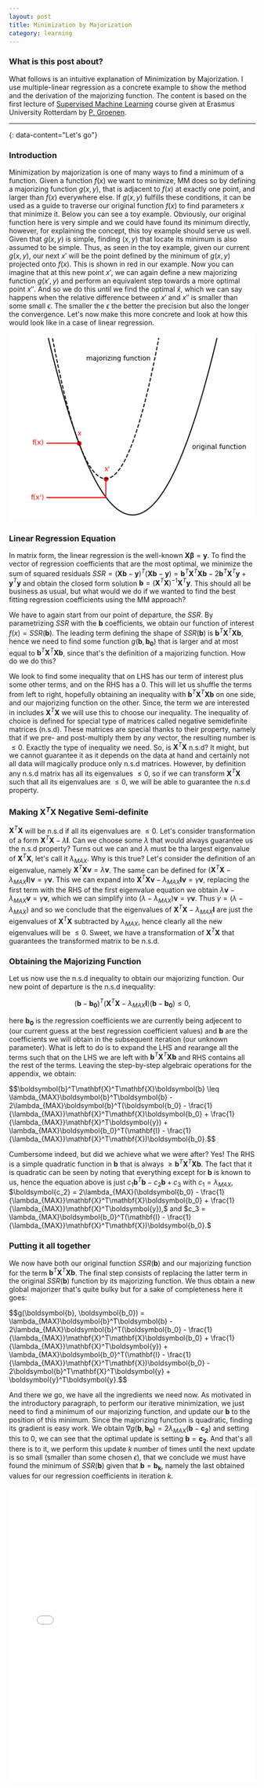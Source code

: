 ```yaml
---
layout: post
title: Minimization by Majorization
category: learning
---
```

### What is this post about?
What follows is an intuitive explanation of Minimization by Majorization. I use multiple-linear regression as a concrete example to show the method and the derivation of the majorizing function. The content is based on the first lecture of [Supervised Machine Learning](https://businessdatascience.nl/courses/593/supervised-machine-learning) course given at Erasmus University Rotterdam by [P. Groenen](https://www.eur.nl/en/people/patrick-groenen).

---
{: data-content="Let's go"}

### Introduction
Minimization by majorization is one of many ways to find a minimum of a function. Given a function $f(x)$ we want to minimize, MM does so by defining a majorizing function $g(x, y$), that is adjacent to $f(x)$ at exactly one point, and larger than $f(x)$ everywhere else. If $g(x, y)$ fulfills these conditions, it can be used as a guide to traverse our original function $f(x)$ to find parameters $x$ that minimize it. Below you can see a toy example. Obviously, our original function here is very simple and we could have found its minimum directly, however, for explaining the concept, this toy example should serve us well. Given that $g(x, y)$ is simple, finding $(x, y)$ that locate its minimum is also assumed to be simple. Thus, as seen in the toy example, given our current $g(x, y)$, our next $x'$ will be the point defined by the minimum of $g(x, y)$ projected onto $f(x)$. This is shown in red in our example. Now you can imagine that at this new point $x'$, we can again define a new majorizing function $g(x', y)$ and perform an equivalent step towards a more optimal point $x''$. And so we do this until we find the optimal $\hat{x}$, which we can say happens when the relative difference between $x'$ and $x''$ is smaller than some small $\epsilon$. The smaller the $\epsilon$ the better the precision but also the longer the convergence. Let's now make this more concrete and look at how this would look like in a case of linear regression.

![MM Toy Example](images\posts\majorization\Toy_example.png)

### Linear Regression Equation
In matrix form, the linear regression is the well-known $\mathbf{X}\boldsymbol{\beta} = \boldsymbol{y}$. To find the vector of regression coefficients that are the most optimal, we minimize the sum of squared residuals $SSR = (\mathbf{X}\boldsymbol{b} - \boldsymbol{y})^T(\mathbf{X}\boldsymbol{b} - \boldsymbol{y}) = \boldsymbol{b}^T\mathbf{X}^T\mathbf{X}\boldsymbol{b} - 2\boldsymbol{b}^T\mathbf{X}^T\boldsymbol{y} + \boldsymbol{y}^T\boldsymbol{y}$ and obtain the closed form solution $\boldsymbol{b} = (\mathbf{X}^T\mathbf{X})^{-1}\mathbf{X}^T\boldsymbol{y}$. This should all be business as usual, but what would we do if we wanted to find the best fitting regression coefficients using the MM approach?

We have to again start from our point of departure, the $SSR$. By parametrizing $SSR$ with the $\boldsymbol{b}$ coefficients, we obtain our function of interest $f(x) = SSR(\boldsymbol{b})$. The leading term defining the shape of $SSR(\boldsymbol{b})$ is $\boldsymbol{b}^T\mathbf{X}^T\mathbf{X}\boldsymbol{b}$, hence we need to find some function $g(\boldsymbol{b}, \boldsymbol{b_0})$ that is larger and at most equal to $\boldsymbol{b}^T\mathbf{X}^T\mathbf{X}\boldsymbol{b}$, since that's the definition of a majorizing function. How do we do this?

We look to find some inequality that on LHS has our term of interest plus some other terms, and on the RHS has a 0. This will let us shuffle the terms from left to right, hopefully obtaining an inequality with $\boldsymbol{b}^T\mathbf{X}^T\mathbf{X}\boldsymbol{b}$ on one side, and our majorizing function on the other. Since, the term we are interested in includes $\mathbf{X}^T\mathbf{X}$ we will use this to choose our inequality. The inequality of choice is defined for special type of matrices called negative semidefinite matrices (n.s.d). These matrices are special thanks to their property, namely that if we pre- and post-multiply them by *any* vector, the resulting number is $\leq 0$. Exactly the type of inequality we need. So, is $\mathbf{X}^T\mathbf{X}$ n.s.d? It might, but we cannot guarantee it as it depends on the data at hand and certainly not all data will magically produce only n.s.d matrices. However, by definition any n.s.d matrix has all its eigenvalues $\leq 0$, so if we can transform $\mathbf{X}^T\mathbf{X}$ such that all its eigenvalues are $\leq 0$, we will be able to guarantee the n.s.d property. 

### Making $\mathbf{X}^T\mathbf{X}$ Negative Semi-definite
$\mathbf{X}^T\mathbf{X}$ will be n.s.d if all its eigenvalues are $\leq 0$. Let's consider transformation of a form $\mathbf{X}^T\mathbf{X} - \lambda\mathbf{I}$. Can we choose some $\lambda$ that would always guarantee us the n.s.d property? Turns out we can and $\lambda$ must be tha largest eigenvalue of $\mathbf{X}^T\mathbf{X}$, let's call it $\lambda_{MAX}.$ Why is this true? Let's consider the definition of an eigenvalue, namely $\mathbf{X}^T\mathbf{X}\boldsymbol{v} = \lambda\boldsymbol{v}$. The same can be defined for $(\mathbf{X}^T\mathbf{X} - \lambda_{MAX}\mathbf{I})\boldsymbol{v} = \gamma\boldsymbol{v}$. This we can expand into $\mathbf{X}^T\mathbf{X}\boldsymbol{v} - \lambda_{MAX}\mathbf{I}\boldsymbol{v} = \gamma\boldsymbol{v}$, replacing the first term with the RHS of the first eigenvalue equation we obtain $\lambda\boldsymbol{v} - \lambda_{MAX}\boldsymbol{v} = \gamma\boldsymbol{v}$, which we can simplify into  $(\lambda - \lambda_{MAX})\boldsymbol{v} = \gamma\boldsymbol{v}.$ Thus $\gamma = (\lambda - \lambda_{MAX})$ and so we conclude that the eigenvalues of $\mathbf{X}^T\mathbf{X} - \lambda_{MAX}\mathbf{I}$ are just the eigenvalues of $\mathbf{X}^T\mathbf{X}$ subtracted by $\lambda_{MAX}$, hence clearly all the new eigenvalues will be $\leq 0$. Sweet, we have a transformation of $\mathbf{X}^T\mathbf{X}$ that guarantees the transformed matrix to be n.s.d.

### Obtaining the Majorizing Function
Let us now use the n.s.d inequality to obtain our majorizing function. Our new point of departure is the n.s.d inequality:

$$(\boldsymbol{b} - \boldsymbol{b_0})^T(\mathbf{X}^T\mathbf{X} - \lambda_{MAX}\mathbf{I})(\boldsymbol{b} - \boldsymbol{b_0}) \leq 0,$$

here $\boldsymbol{b_0}$ is the regression coefficients we are currently being adjecent to (our current guess at the best regression coefficient values) and $\boldsymbol{b}$ are the coefficients we will obtain in the subsequent iteration (our unknown parameter). What is left to do is to expand the LHS and rearange all the terms such that on the LHS we are left with $\boldsymbol{b}^T\mathbf{X}^T\mathbf{X}\boldsymbol{b}$ and RHS contains all the rest of the terms. Leaving the step-by-step algebraic operations for the appendix, we obtain:

<div style="overflow-x: auto">$$\boldsymbol{b}^T\mathbf{X}^T\mathbf{X}\boldsymbol{b} \leq \lambda_{MAX}\boldsymbol{b}^T\boldsymbol{b} - 2\lambda_{MAX}\boldsymbol{b}^T(\boldsymbol{b_0} - \frac{1}{\lambda_{MAX}}\mathbf{X}^T\mathbf{X}\boldsymbol{b_0} + \frac{1}{\lambda_{MAX}}\mathbf{X}^T\boldsymbol{y}) + \lambda_{MAX}\boldsymbol{b_0}^T(\mathbf{I} - \frac{1}{\lambda_{MAX}}\mathbf{X}^T\mathbf{X})\boldsymbol{b_0}.$$</div>

Cumbersome indeed, but did we achieve what we were after? Yes! The RHS is a simple quadratic function in $\boldsymbol{b}$ that is always $\geq \boldsymbol{b}^T\mathbf{X}^T\mathbf{X}\boldsymbol{b}$. The fact that it is quadratic can be seen by noting that everything except for $\boldsymbol{b}$ is known to us, hence the equation above is just $c_1\boldsymbol{b}^T\boldsymbol{b} -c_2\boldsymbol{b} + c_3$ with $c_1 = \lambda_{MAX},$ $\boldsymbol{c_2} = 2\lambda_{MAX}(\boldsymbol{b_0} - \frac{1}{\lambda_{MAX}}\mathbf{X}^T\mathbf{X}\boldsymbol{b_0} + \frac{1}{\lambda_{MAX}}\mathbf{X}^T\boldsymbol{y}),$ and $c_3 = \lambda_{MAX}\boldsymbol{b_0}^T(\mathbf{I} - \frac{1}{\lambda_{MAX}}\mathbf{X}^T\mathbf{X})\boldsymbol{b_0}.$

### Putting it all together
We now have both our original function $SSR(\boldsymbol{b})$ and our majorizing function for the term $\boldsymbol{b}^T\mathbf{X}^T\mathbf{X}\boldsymbol{b}$. The final step consists of replacing the latter term in the original $SSR(\boldsymbol{b})$ function by its  majorizing function. We thus obtain a new global majorizer that's quite bulky but for a sake of completeness here it goes:

<div style="overflow-x: auto">$$g(\boldsymbol{b}, \boldsymbol{b_0}) = \lambda_{MAX}\boldsymbol{b}^T\boldsymbol{b} - 2\lambda_{MAX}\boldsymbol{b}^T(\boldsymbol{b_0} - \frac{1}{\lambda_{MAX}}\mathbf{X}^T\mathbf{X}\boldsymbol{b_0} + \frac{1}{\lambda_{MAX}}\mathbf{X}^T\boldsymbol{y}) + \lambda_{MAX}\boldsymbol{b_0}^T(\mathbf{I} - \frac{1}{\lambda_{MAX}}\mathbf{X}^T\mathbf{X})\boldsymbol{b_0} - 2\boldsymbol{b}^T\mathbf{X}^T\boldsymbol{y} + \boldsymbol{y}^T\boldsymbol{y}.$$</div>

And there we go, we have all the ingredients we need now. As motivated in the introductory paragraph, to perform our iterative minimization, we just need to find a minimum of our majorizing function, and update our  $\boldsymbol{b}$ to the position of this minimum. Since the majorizing function is quadratic, finding its gradient is easy work. We obtain $\nabla g(\boldsymbol{b}, \boldsymbol{b_0}) = 2\lambda_{MAX}(\boldsymbol{b} - \boldsymbol{c_2})$ and setting this to 0, we can see that the optimal update is setting $\boldsymbol{b} = \boldsymbol{c_2}$. And that's all there is to it, we perform this update *k* number of times until the next update is so small (smaller than some chosen $\epsilon$), that we conclude we must have found the minimum of $SSR(\boldsymbol{b})$ given that $\boldsymbol{b} = \boldsymbol{b_k}$, namely the last obtained values for our regression coefficients in iteration *k*.

<iframe src="assets/r/MM/MM_interactive_plot.html" height="600px" width="100%" style="border:none;"></iframe>
